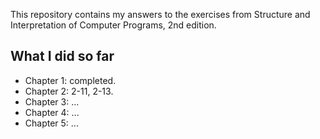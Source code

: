 This repository contains my answers to the exercises from Structure and Interpretation of Computer Programs, 2nd edition.

## What I did so far

- Chapter 1: completed.
- Chapter 2: 2-11, 2-13.
- Chapter 3: ...
- Chapter 4: ...
- Chapter 5: ...
